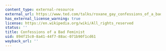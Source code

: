 ```yaml
---
content_type: external-resource
external_url: https://www.ted.com/talks/roxane_gay_confessions_of_a_bad_feminist
has_external_license_warning: true
license: https://en.wikipedia.org/wiki/All_rights_reserved
status: ''
title: Confessions of a Bad Feminist
uid: 894f15c0-8a41-44f7-88ac-071b90f1cd61
wayback_url: ''
---
```

